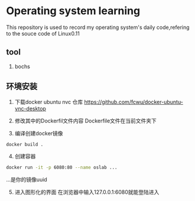 # Operating system learning
This repository is used to record my operating system's daily code,refering to the souce code of Linux0.11
## tool
1. bochs

## 环境安装
1. 下载docker ubuntu nvc 仓库
https://github.com/fcwu/docker-ubuntu-vnc-desktop

2. 修改其中的Dockerfil文件内容
Dockerfile文件在当前文件夹下

3. 编译创建docker镜像
```bash
docker build .
```

4. 创建容器
```bash
docker run -it -p 6080:80 --name oslab ...
```
...是你的镜像uuid

5. 进入图形化的界面
在浏览器中输入127.0.0.1:6080就能登陆进入
